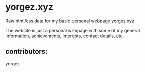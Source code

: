 # yorgez.xyz
Raw html/css data for my basic personal webpage yorgez.xyz

The website is just a personal webpage with some of my general information, achievements, interests, contact details, etc.

## contributors:
yorgez
